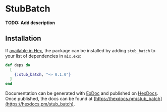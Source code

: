 # StubBatch

**TODO: Add description**

## Installation

If [available in Hex](https://hex.pm/docs/publish), the package can be installed
by adding `stub_batch` to your list of dependencies in `mix.exs`:

```elixir
def deps do
  [
    {:stub_batch, "~> 0.1.0"}
  ]
end
```

Documentation can be generated with [ExDoc](https://github.com/elixir-lang/ex_doc)
and published on [HexDocs](https://hexdocs.pm). Once published, the docs can
be found at [https://hexdocs.pm/stub_batch](https://hexdocs.pm/stub_batch).

